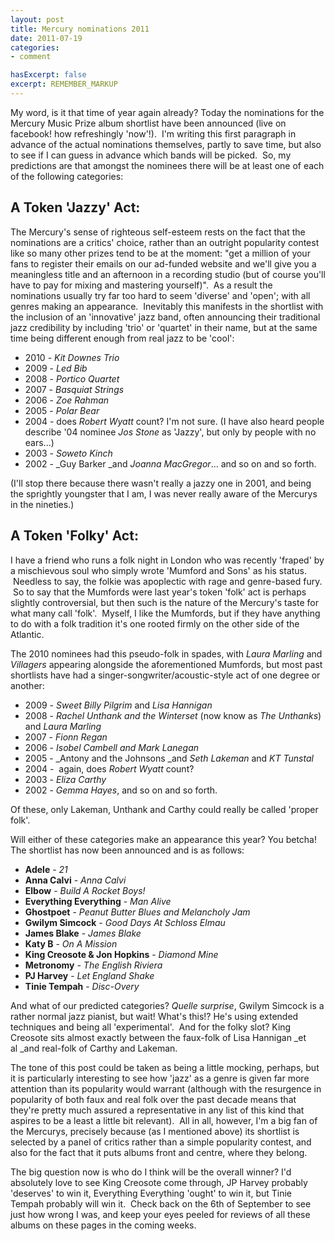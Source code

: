 ```yaml
---
layout: post
title: Mercury nominations 2011
date: 2011-07-19
categories:
- comment

hasExcerpt: false
excerpt: REMEMBER_MARKUP
---
```


My word, is it that time of year again already? Today the nominations for the Mercury Music Prize album shortlist have been announced (live on facebook! how refreshingly 'now'!).  I'm writing this first paragraph in advance of the actual nominations themselves, partly to save time, but also to see if I can guess in advance which bands will be picked.  So, my predictions are that amongst the nominees there will be at least one of each of the following categories:

## A Token 'Jazzy' Act:

The Mercury's sense of righteous self-esteem rests on the fact that the nominations are a critics' choice, rather than an outright popularity contest like so many other prizes tend to be at the moment: "get a million of your fans to register their emails on our ad-funded website and we'll give you a meaningless title and an afternoon in a recording studio (but of course you'll have to pay for mixing and mastering yourself)".  As a result the nominations usually try far too hard to seem 'diverse' and 'open'; with all genres making an appearance.  Inevitably this manifests in the shortlist with the inclusion of an 'innovative' jazz band, often announcing their traditional jazz credibility by including 'trio' or 'quartet' in their name, but at the same time being different enough from real jazz to be 'cool':

* 2010 - _Kit Downes Trio_
* 2009 - _Led Bib_
* 2008 - _Portico Quartet_
* 2007 - _Basquiat Strings_
* 2006 - _Zoe Rahman_
* 2005 - _Polar Bear_
* 2004 - does _Robert Wyatt_ count? I'm not sure. (I have also heard people describe '04 nominee _Jos Stone_ as 'Jazzy', but only by people with no ears...)
* 2003 - _Soweto Kinch_
* 2002 - _Guy Barker _and _Joanna MacGregor_... and so on and so forth.

(I'll stop there because there wasn't really a jazzy one in 2001, and being the sprightly youngster that I am, I was never really aware of the Mercurys in the nineties.)

## A Token 'Folky' Act:

I have a friend who runs a folk night in London who was recently 'fraped' by a mischievous soul who simply wrote 'Mumford and Sons' as his status.  Needless to say, the folkie was apoplectic with rage and genre-based fury.  So to say that the Mumfords were last year's token 'folk' act is perhaps slightly controversial, but then such is the nature of the Mercury's taste for what many call 'folk'.  Myself, I like the Mumfords, but if they have anything to do with a folk tradition it's one rooted firmly on the other side of the Atlantic.

The 2010 nominees had this pseudo-folk in spades, with _Laura Marling_ and _Villagers_ appearing alongside the aforementioned Mumfords, but most past shortlists have had a singer-songwriter/acoustic-style act of one degree or another:

* 2009 - _Sweet Billy Pilgrim_ and _Lisa Hannigan_
* 2008 - _Rachel Unthank and the Winterset_ (now know as _The Unthanks_) and _Laura Marling_
* 2007 - _Fionn Regan_
* 2006 - _Isobel Cambell and Mark Lanegan_
* 2005 - _Antony and the Johnsons _and _Seth Lakeman_ and _KT Tunstal_
* 2004 -  again, does _Robert Wyatt_ count?
* 2003 - _Eliza Carthy_
* 2002 - _Gemma Hayes_, and so on and so forth.

Of these, only Lakeman, Unthank and Carthy could really be called 'proper folk'.

Will either of these categories make an appearance this year? You betcha! The shortlist has now been announced and is as follows:

* **Adele** - _21_
* **Anna Calvi** - _Anna Calvi_
* **Elbow** - _Build A Rocket Boys!_
* **Everything Everything** - _Man Alive_
* **Ghostpoet** - _Peanut Butter Blues and Melancholy Jam_
* **Gwilym Simcock** - _Good Days At Schloss Elmau_
* **James Blake** - _James Blake_
* **Katy B** - _On A Mission_
* **King Creosote & Jon Hopkins** - _Diamond Mine_
* **Metronomy** - _The English Riviera_
* **PJ Harvey** - _Let England Shake_
* **Tinie Tempah** - _Disc-Overy_

And what of our predicted categories? _Quelle surprise_, Gwilym Simcock is a rather normal jazz pianist, but wait! What's this!? He's using extended techniques and being all 'experimental'.  And for the folky slot? King Creosote sits almost exactly between the faux-folk of Lisa Hannigan _et al _and real-folk of Carthy and Lakeman.

The tone of this post could be taken as being a little mocking, perhaps, but it is particularly interesting to see how 'jazz' as a genre is given far more attention than its popularity would warrant (although with the resurgence in popularity of both faux and real folk over the past decade means that they're pretty much assured a representative in any list of this kind that aspires to be a least a little bit relevant).  All in all, however, I'm a big fan of the Mercurys, precisely because (as I mentioned above) its shortlist is selected by a panel of critics rather than a simple popularity contest, and also for the fact that it puts albums front and centre, where they belong.

The big question now is who do I think will be the overall winner? I'd absolutely love to see King Creosote come through, JP Harvey probably 'deserves' to win it, Everything Everything 'ought' to win it, but Tinie Tempah probably will win it.  Check back on the 6th of September to see just how wrong I was, and keep your eyes peeled for reviews of all these albums on these pages in the coming weeks.
